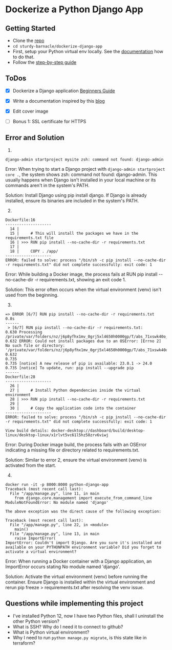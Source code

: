 # Dockerize a Python Django App

## Getting Started

- Clone the [repo](https://github.com/agcdtmr/sturdy-barnacle)
- `cd sturdy-barnacle/dockerize-django-app`
- First, setup your Python virtual env locally. See the [documentation](https://anj.hashnode.dev/dockerize-a-python-django-app) how to do that.
- Follow the [step-by-step guide](https://anj.hashnode.dev/dockerize-a-python-django-app)


## ToDos

- [x] Dockerize a Django application [Beginners Guide](https://www.youtube.com/watch?v=W5Ov0H7E_o4&list=PLOLrQ9Pn6cazCfL7v4CdaykNoWMQymM_C&index=1)
- [x] Write a documentation inspired by this [blog](https://dockerize.io/guides/python-django-guide)
- [x] Edit cover image
- [ ] Bonus 1: SSL certificate for HTTPS


## Error and Solution

1. 
`django-admin startproject mysite
zsh: command not found: django-admin`

Error: When trying to start a Django project with `django-admin startproject core .`, the system shows zsh: command not found: django-admin. This usually happens when Django isn't installed in your local machine or its commands aren't in the system's PATH.

Solution: Install Django using pip install django. If Django is already installed, ensure its binaries are included in the system's PATH.


2.
```
Dockerfile:16
--------------------
  14 |     
  15 |     # This will install the packages we have in the requirements.txt file
  16 | >>> RUN pip install --no-cache-dir -r requirements.txt
  17 |     
  18 |     COPY . /app/
--------------------
ERROR: failed to solve: process "/bin/sh -c pip install --no-cache-dir -r requirements.txt" did not complete successfully: exit code: 1
```

Error: While building a Docker image, the process fails at RUN pip install --no-cache-dir -r requirements.txt, showing an exit code 1.

Solution: This error often occurs when the virtual environment (venv) isn't used from the beginning.


3.
```
=> ERROR [6/7] RUN pip install --no-cache-dir -r requirements.txt                                                    0.8s
------                                                                                                                     
 > [6/7] RUN pip install --no-cache-dir -r requirements.txt:                                                               
0.630 Processing /private/var/folders/nz/j6p8yfhx1mv_0grj5xl4650h0000gp/T/abs_71xswk40o_/croot/aiobotocore_1682537536268/work                                                                                                                         
0.632 ERROR: Could not install packages due to an OSError: [Errno 2] No such file or directory: '/private/var/folders/nz/j6p8yfhx1mv_0grj5xl4650h0000gp/T/abs_71xswk40o_/croot/aiobotocore_1682537536268/work'
0.632 
0.735 
0.735 [notice] A new release of pip is available: 23.0.1 -> 24.0
0.735 [notice] To update, run: pip install --upgrade pip
------
Dockerfile:28
--------------------
  26 |     
  27 |     # Install Python dependencies inside the virtual environment
  28 | >>> RUN pip install --no-cache-dir -r requirements.txt
  29 |     
  30 |     # Copy the application code into the container
--------------------
ERROR: failed to solve: process "/bin/sh -c pip install --no-cache-dir -r requirements.txt" did not complete successfully: exit code: 1

View build details: docker-desktop://dashboard/build/desktop-linux/desktop-linux/x1rlvt5vc61l5hz58zrv6viwj
```


Error: During Docker image build, the process fails with an OSError indicating a missing file or directory related to requirements.txt.

Solution: Similar to error 2, ensure the virtual environment (venv) is activated from the start.

4. 
```
docker run -it -p 8000:8000 python-django-app
Traceback (most recent call last):
  File "/app/manage.py", line 11, in main
    from django.core.management import execute_from_command_line
ModuleNotFoundError: No module named 'django'

The above exception was the direct cause of the following exception:

Traceback (most recent call last):
  File "/app/manage.py", line 22, in <module>
    main()
  File "/app/manage.py", line 13, in main
    raise ImportError(
ImportError: Couldn't import Django. Are you sure it's installed and available on your PYTHONPATH environment variable? Did you forget to activate a virtual environment?
```

Error: When running a Docker container with a Django application, an ImportError occurs stating No module named 'django'.

Solution: Activate the virtual environment (venv) before running the container. Ensure Django is installed within the virtual environment and rerun pip freeze > requirements.txt after resolving the venv issue.


## Questions while implementing this project

- I've installed Python 12, now I have two Python files, shall I uninstall the other Python version?
- What is SSH? Why do I need it to connect to github?
- What is Python virtual environment?
- Why I need to run `python manage.py migrate`, is this state like in terraform?
